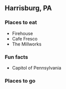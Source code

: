 ## Harrisburg, PA

### Places to eat
-   Firehouse
-   Cafe Fresco
-   The Millworks

### Fun facts
-   Capitol of Pennsylvania

### Places to go
